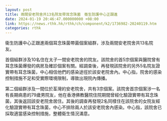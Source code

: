 ```yaml
---
layout: post
title: 兩間安老院舍共13名院友帶耳念珠菌　衞生防護中心正跟進
date: 2024-01-19 20:46:47.000000000 +08:00
link: https://news.rthk.hk/rthk/ch/component/k2/1736982-20240119.htm
categories: rthk
---
```


衞生防護中心正跟進兩個耳念珠菌帶菌個案組群，涉及兩間安老院舍共13名院友。

首個組群涉及10名住在太子一間安老院舍的院友。該院舍的首5宗個案與醫院曾有耳念珠菌爆發的病房及確診個案有關。經調查後，再發現該院舍的另外5名院友證實帶有耳念珠菌，中心相信他們的感染途徑於該安老院舍內。中心指，院舍的感染控制措施不足和受實際環境限制，導致出現院內傳播。

第二個組群涉及一間位於荃灣的安老院舍，共有3宗個案。該院舍首宗個案涉一名有長期病患的79歲男院友，他在香港佛教醫院住院期間曾經化驗證實帶有耳念珠菌，其後返回該安老院舍居住。其後的調查再發現2名同樣住在該院舍的女院友經化驗證實帶有耳念珠菌，中心不排除兩人於該安老院舍內感染。中心指，該院舍已採取適當感染控制措施，整體衛生情況滿意。
